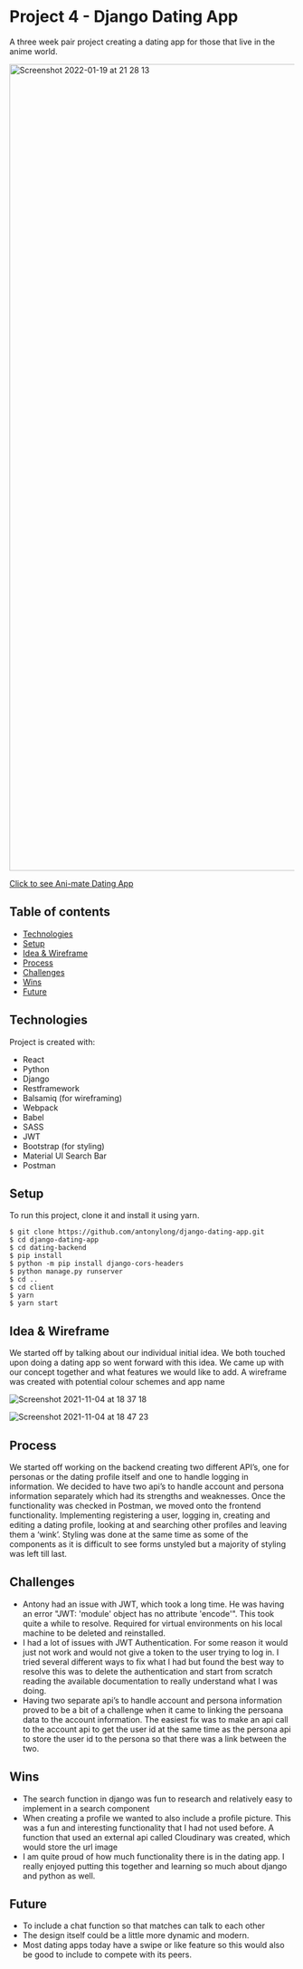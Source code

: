 # Project 4 - Django Dating App

A three week pair project creating a dating app for those that live in the anime world.

<img width="1425" alt="Screenshot 2022-01-19 at 21 28 13" src="https://user-images.githubusercontent.com/85836801/150216666-0434ff57-11fc-47dd-9abd-32b98a14e41f.png">

[Click to see Ani-mate Dating App](https://ani-mate-django.herokuapp.com/)

## Table of contents

- [Technologies](#technologies)
- [Setup](#setup)
- [Idea & Wireframe](#idea-&-wireframe)
- [Process](#process)
- [Challenges](#challenges)
- [Wins](#wins)
- [Future](#future)

## Technologies

Project is created with:

- React
- Python
- Django
- Restframework
- Balsamiq (for wireframing)
- Webpack
- Babel
- SASS
- JWT
- Bootstrap (for styling)
- Material UI Search Bar
- Postman

## Setup

To run this project, clone it and install it using yarn.

```
$ git clone https://github.com/antonylong/django-dating-app.git
$ cd django-dating-app
$ cd dating-backend
$ pip install
$ python -m pip install django-cors-headers
$ python manage.py runserver
$ cd ..
$ cd client
$ yarn
$ yarn start
```

## Idea & Wireframe

We started off by talking about our individual initial idea. We both touched upon doing a dating app so went forward with this idea. We came up with our concept together and what features we would like to add. A wireframe was created with potential colour schemes and app name

![Screenshot 2021-11-04 at 18 37 18](https://user-images.githubusercontent.com/85836801/140401085-d786827e-93b1-4596-a266-739a6c95a2cf.png)

![Screenshot 2021-11-04 at 18 47 23](https://user-images.githubusercontent.com/85836801/140401252-0b0767b5-d728-455f-a7cb-d708c12faada.png)

## Process

We started off working on the backend creating two different API’s, one for personas or the dating profile itself and one to handle logging in information. We decided to have two api’s to handle account and persona information separately which had its strengths and weaknesses. Once the functionality was checked in Postman, we moved onto the frontend functionality. Implementing registering a user, logging in, creating and editing a dating profile, looking at and searching other profiles and leaving them a ‘wink’. Styling was done at the same time as some of the components as it is difficult to see forms unstyled but a majority of styling was left till last.

## Challenges

- Antony had an issue with JWT, which took a long time. He was having an error "JWT: 'module' object has no attribute 'encode'". This took quite a while to resolve. Required for virtual environments on his local machine to be deleted and reinstalled.
- I had a lot of issues with JWT Authentication. For some reason it would just not work and would not give a token to the user trying to log in. I tried several different ways to fix what I had but found the best way to resolve this was to delete the authentication and start from scratch reading the available documentation to really understand what I was doing.
- Having two separate api’s to handle account and persona information proved to be a bit of a challenge when it came to linking the persoana data to the account information. The easiest fix was to make an api call to the account api to get the user id at the same time as the persona api to store the user id to the persona so that there was a link between the two.

## Wins

- The search function in django was fun to research and relatively easy to implement in a search component
- When creating a profile we wanted to also include a profile picture. This was a fun and interesting functionality that I had not used before. A function that used an external api called Cloudinary was created, which would store the url image
- I am quite proud of how much functionality there is in the dating app. I really enjoyed putting this together and learning so much about django and python as well.


## Future

- To include a chat function so that matches can talk to each other
- The design itself could be a little more dynamic and modern.
- Most dating apps today have a swipe or like feature so this would also be good to include to compete with its peers.
